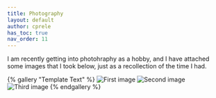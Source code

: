 ```yaml
---
title: Photography
layout: default
author: cprele
has_toc: true
nav_order: 11
---
```


I am recently getting into photohraphy as a hobby, and I have attached some images that I took below, just as a recollection of the time I had. 

{% gallery "Template Text" %}
![First image](/assets/img/photography/botanical_garden/DSC_1927.JPG)
![Second image](/assets/img/photography/botanical_garden/DSC_1977.JPG)
![_Third_ image](/assets/img/photography/botanical_garden/DSC_2047.JPG)
{% endgallery %}